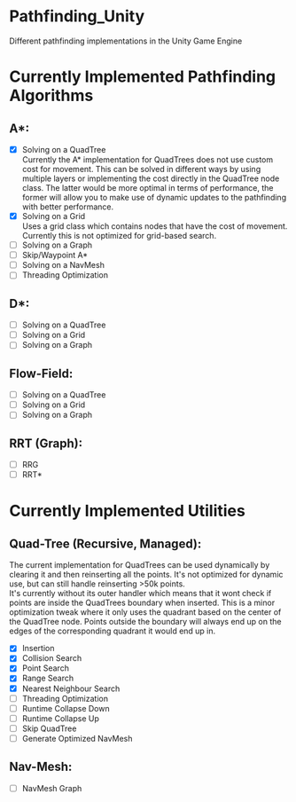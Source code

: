 # Pathfinding_Unity
Different pathfinding implementations in the Unity Game Engine

# Currently Implemented Pathfinding Algorithms
## A*:
- [x] Solving on a QuadTree  
Currently the A* implementation for QuadTrees does not use custom cost for movement. This can be solved in different ways by using multiple layers or implementing the cost directly in the QuadTree node class. The latter would be more optimal in terms of performance, the former will allow you to make use of dynamic updates to the pathfinding with better performance.  
- [x] Solving on a Grid  
Uses a grid class which contains nodes that have the cost of movement. Currently this is not optimized for grid-based search.  
- [ ] Solving on a Graph
- [ ] Skip/Waypoint A*
- [ ] Solving on a NavMesh
- [ ] Threading Optimization
## D*:
- [ ] Solving on a QuadTree
- [ ] Solving on a Grid
- [ ] Solving on a Graph
## Flow-Field:
- [ ] Solving on a QuadTree
- [ ] Solving on a Grid
- [ ] Solving on a Graph
## RRT (Graph):
- [ ] RRG
- [ ] RRT*

# Currently Implemented Utilities
## Quad-Tree (Recursive, Managed):
The current implementation for QuadTrees can be used dynamically by clearing it and then reinserting all the points. It's not optimized for dynamic use, but can still handle reinserting >50k points.  
It's currently without its outer handler which means that it wont check if points are inside the QuadTrees boundary when inserted. This is a minor optimization tweak where it only uses the quadrant based on the center of the QuadTree node. Points outside the boundary will always end up on the edges of the corresponding quadrant it would end up in.  
- [x] Insertion
- [x] Collision Search
- [x] Point Search
- [x] Range Search
- [x] Nearest Neighbour Search
- [ ] Threading Optimization
- [ ] Runtime Collapse Down
- [ ] Runtime Collapse Up
- [ ] Skip QuadTree
- [ ] Generate Optimized NavMesh

## Nav-Mesh:
- [ ] NavMesh Graph
